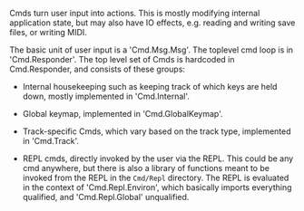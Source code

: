 Cmds turn user input into actions.  This is mostly modifying internal
application state, but may also have IO effects, e.g. reading and writing
save files, or writing MIDI.

The basic unit of user input is a 'Cmd.Msg.Msg'.  The toplevel cmd loop is in
'Cmd.Responder'.  The top level set of Cmds is hardcoded in Cmd.Responder, and
consists of these groups:

- Internal housekeeping such as keeping track of which keys are held down,
mostly implemented in 'Cmd.Internal'.

- Global keymap, implemented in 'Cmd.GlobalKeymap'.

- Track-specific Cmds, which vary based on the track type, implemented in
'Cmd.Track'.

- REPL cmds, directly invoked by the user via the REPL.  This could be any cmd
anywhere, but there is also a library of functions meant to be invoked from
the REPL in the `Cmd/Repl` directory.  The REPL is evaluated in the context of
'Cmd.Repl.Environ', which basically imports everything qualified, and
'Cmd.Repl.Global' unqualified.
